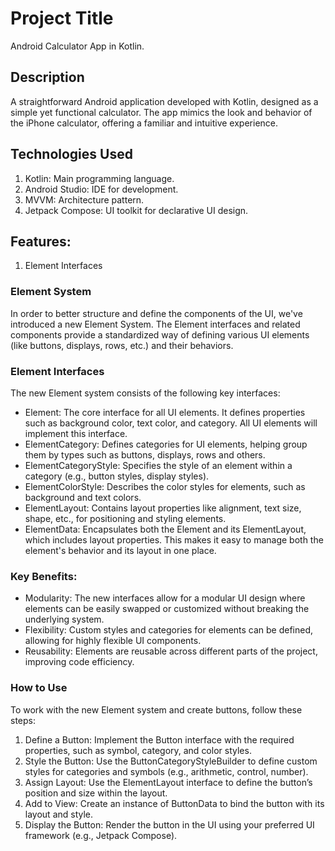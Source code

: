 # Project Title
Android Calculator App in Kotlin.

## Description
A straightforward Android application developed with Kotlin, designed as a simple yet functional calculator. 
The app mimics the look and behavior of the iPhone calculator, offering a familiar and intuitive experience. 

## Technologies Used
1. Kotlin: Main programming language.
2. Android Studio: IDE for development.
3. MVVM: Architecture pattern.
4. Jetpack Compose: UI toolkit for declarative UI design.

## Features: 
1. Element Interfaces

### Element System

In order to better structure and define the components of the UI, we've introduced a new Element System. The Element interfaces and related components provide a standardized way of defining various UI elements (like buttons, displays, rows, etc.) and their behaviors.

### Element Interfaces

The new Element system consists of the following key interfaces:

- Element: The core interface for all UI elements. It defines properties such as background color, text color, and category. All UI elements will implement this interface.
- ElementCategory: Defines categories for UI elements, helping group them by types such as buttons, displays, rows and others.
- ElementCategoryStyle: Specifies the style of an element within a category (e.g., button styles, display styles).
- ElementColorStyle: Describes the color styles for elements, such as background and text colors.
- ElementLayout: Contains layout properties like alignment, text size, shape, etc., for positioning and styling elements.
- ElementData: Encapsulates both the Element and its ElementLayout, which includes layout properties. This makes it easy to manage both the element's behavior and its layout in one place.

### Key Benefits:

- Modularity: The new interfaces allow for a modular UI design where elements can be easily swapped or customized without breaking the underlying system.
- Flexibility: Custom styles and categories for elements can be defined, allowing for highly flexible UI components.
- Reusability: Elements are reusable across different parts of the project, improving code efficiency.

### How to Use

To work with the new Element system and create buttons, follow these steps:

1. Define a Button: Implement the Button interface with the required properties, such as symbol, category, and color styles.
2. Style the Button: Use the ButtonCategoryStyleBuilder to define custom styles for categories and symbols (e.g., arithmetic, control, number).
3. Assign Layout: Use the ElementLayout interface to define the button’s position and size within the layout.
4. Add to View: Create an instance of ButtonData to bind the button with its layout and style.
5. Display the Button: Render the button in the UI using your preferred UI framework (e.g., Jetpack Compose).

